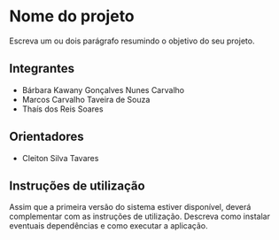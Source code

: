 # Nome do projeto
Escreva um ou dois parágrafo resumindo o objetivo do seu projeto.

## Integrantes
* Bárbara Kawany Gonçalves Nunes Carvalho
* Marcos Carvalho Taveira de Souza
* Thaís dos Reis Soares

## Orientadores
* Cleiton Silva Tavares

## Instruções de utilização
Assim que a primeira versão do sistema estiver disponível, deverá complementar com as instruções de utilização. Descreva como instalar eventuais dependências e como executar a aplicação.
